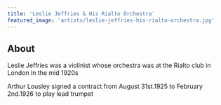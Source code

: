 ```yaml
---
title: 'Leslie Jeffries & His Rialto Orchestra'
featured_image: 'artists/leslie-jeffries-his-rialto-orchestra.jpg'
---
```


## About

Leslie Jeffries was a violinist whose orchestra was at the Rialto club in London in the mid 1920s

Arthur Lousley signed a contract from August 31st.1925 to February 2nd.1926 to play lead trumpet
